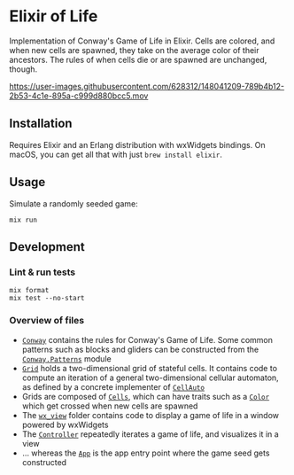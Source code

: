 # Elixir of Life

Implementation of Conway's Game of Life in Elixir. Cells are colored, and when new cells are spawned, they take on the average color of their ancestors. The rules of when cells die or are spawned are unchanged, though.

https://user-images.githubusercontent.com/628312/148041209-789b4b12-2b53-4c1e-895a-c999d880bcc5.mov

## Installation

Requires Elixir and an Erlang distribution with wxWidgets bindings. On macOS, you can get all that with just `brew install elixir`.

## Usage

Simulate a randomly seeded game:

```shell
mix run
```

## Development

### Lint & run tests

```shell
mix format
mix test --no-start
```
### Overview of files

* [`Conway`](lib/conway.ex) contains the rules for Conway's Game of Life. Some common patterns such as blocks and gliders can be constructed from the [`Conway.Patterns`](lib/patterns.ex) module
* [`Grid`](lib/grid.ex) holds a two-dimensional grid of stateful cells. It contains code to compute an iteration of a general two-dimensional cellular automaton, as defined by a concrete implementer of [`CellAuto`](lib/cell_auto.ex)
* Grids are composed of [`Cells`](lib/cell.ex), which can have traits such as a [`Color`](lib/color.ex) which get crossed when new cells are spawned
* The [`wx_view`](lib/wx_view/) folder contains code to display a game of life in a window powered by wxWidgets
* The [`Controller`](lib/controller.ex) repeatedly iterates a game of life, and visualizes it in a view
* … whereas the [`App`](lib/app.ex) is the app entry point where the game seed gets constructed
